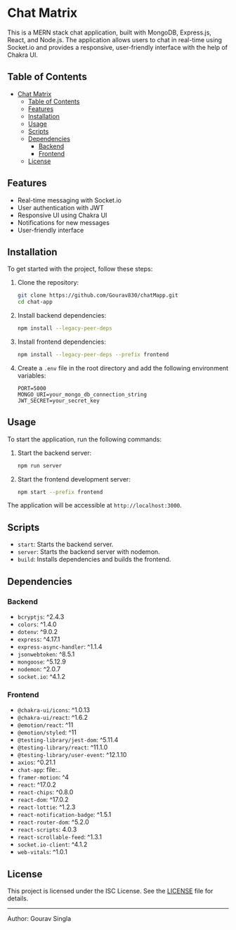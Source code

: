 # Chat Matrix

This is a MERN stack chat application, built with MongoDB, Express.js, React, and Node.js. The application allows users to chat in real-time using Socket.io and provides a responsive, user-friendly interface with the help of Chakra UI.

## Table of Contents

- [Chat Matrix](#chat-matrix)
  - [Table of Contents](#table-of-contents)
  - [Features](#features)
  - [Installation](#installation)
  - [Usage](#usage)
  - [Scripts](#scripts)
  - [Dependencies](#dependencies)
    - [Backend](#backend)
    - [Frontend](#frontend)
  - [License](#license)

## Features

- Real-time messaging with Socket.io
- User authentication with JWT
- Responsive UI using Chakra UI
- Notifications for new messages
- User-friendly interface

## Installation

To get started with the project, follow these steps:

1. Clone the repository:

   ```bash
   git clone https://github.com/Gourav830/chatMapp.git
   cd chat-app
   ```

2. Install backend dependencies:

   ```bash
   npm install --legacy-peer-deps
   ```

3. Install frontend dependencies:

   ```bash
   npm install --legacy-peer-deps --prefix frontend
   ```

4. Create a `.env` file in the root directory and add the following environment variables:

   ```env
   PORT=5000
   MONGO_URI=your_mongo_db_connection_string
   JWT_SECRET=your_secret_key
   ```

## Usage

To start the application, run the following commands:

1. Start the backend server:

   ```bash
   npm run server
   ```

2. Start the frontend development server:

   ```bash
   npm start --prefix frontend
   ```

The application will be accessible at `http://localhost:3000`.

## Scripts

- `start`: Starts the backend server.
- `server`: Starts the backend server with nodemon.
- `build`: Installs dependencies and builds the frontend.

## Dependencies

### Backend

- `bcryptjs`: ^2.4.3
- `colors`: ^1.4.0
- `dotenv`: ^9.0.2
- `express`: ^4.17.1
- `express-async-handler`: ^1.1.4
- `jsonwebtoken`: ^8.5.1
- `mongoose`: ^5.12.9
- `nodemon`: ^2.0.7
- `socket.io`: ^4.1.2

### Frontend

- `@chakra-ui/icons`: ^1.0.13
- `@chakra-ui/react`: ^1.6.2
- `@emotion/react`: ^11
- `@emotion/styled`: ^11
- `@testing-library/jest-dom`: ^5.11.4
- `@testing-library/react`: ^11.1.0
- `@testing-library/user-event`: ^12.1.10
- `axios`: ^0.21.1
- `chat-app`: file:..
- `framer-motion`: ^4
- `react`: ^17.0.2
- `react-chips`: ^0.8.0
- `react-dom`: ^17.0.2
- `react-lottie`: ^1.2.3
- `react-notification-badge`: ^1.5.1
- `react-router-dom`: ^5.2.0
- `react-scripts`: 4.0.3
- `react-scrollable-feed`: ^1.3.1
- `socket.io-client`: ^4.1.2
- `web-vitals`: ^1.0.1

## License

This project is licensed under the ISC License. See the [LICENSE](LICENSE) file for details.

---

Author: Gourav Singla

